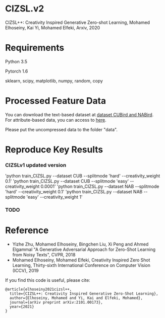 # CIZSL.v2
CIZSL++: Creativity Inspired Generative Zero-shot Learning, Mohamed Elhoseiny, Kai Yi, Mohamed Elfeki, Arxiv, 2020 

# Requirements
Python 3.5

Pytorch 1.6

sklearn, scipy, matplotlib, numpy, random, copy


# Processed Feature Data 
You can download the text-based dataset at [dataset CUBird and NABird](https://www.dropbox.com/s/9qovr86kgogkl6r/CUB_NAB_Data.zip). For attribute-based data, you can access to [here](https://www.mpi-inf.mpg.de/departments/computer-vision-and-machine-learning/research/zero-shot-learning/zero-shot-learning-the-good-the-bad-and-the-ugly). 

Please put the uncompressed data to the folder "data".

# Reproduce Key Results
### CIZSLv1 updated version
'python train_CIZSL.py --dataset CUB --splitmode 'hard' --creativity_weight 0.1'
'python train_CIZSL.py --dataset CUB --splitmode 'easy' --creativity_weight 0.0001'
'python train_CIZSL.py --dataset NAB --splitmode 'hard' --creativity_weight 0.1'
'python train_CIZSL.py --dataset NAB --splitmode 'easy' --creativity_weight 1'

### TODO

# Reference
- Yizhe Zhu, Mohamed Elhoseiny, Bingchen Liu, Xi Peng and Ahmed Elgammal "A Generative Adversarial Approach for Zero-Shot Learning from Noisy Texts", CVPR, 2018
- Mohamed Elhoseiny, Mohamed Elfeki, Creativity Inspired Zero Shot Learning, Thirty-sixth International Conference on Computer Vision (ICCV), 2019

If you find this code is useful, please cite:

```
@article{elhoseiny2021cizsl++,
  title={CIZSL++: Creativity Inspired Generative Zero-Shot Learning},
  author={Elhoseiny, Mohamed and Yi, Kai and Elfeki, Mohamed},
  journal={arXiv preprint arXiv:2101.00173},
  year={2021}
}
```






